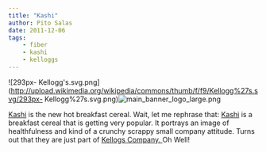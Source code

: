 ```yaml
---
title: "Kashi"
author: Pito Salas
date: 2011-12-06
tags:
    - fiber
    - kashi
    - kelloggs
---
```




![293px-
Kellogg's.svg.png](http://upload.wikimedia.org/wikipedia/commons/thumb/f/f9/Kellogg%27s.svg/293px-
Kellogg%27s.svg.png)![main_banner_logo_large.png](https://i0.wp.com/www.kashi.com/images/chrome/main_banner_logo_large.png?w=584)

[Kashi](<http://www.kashi.com/>) is the new hot breakfast cereal. Wait, let me
rephrase that: [Kashi](<http://www.kashi.com/>) is a breakfast cereal that is
getting very popular. It portrays an image of healthfulness and kind of a
crunchy scrappy small company attitude. Turns out that they are just part of
[Kellogs Company. ](<http://en.wikipedia.org/wiki/Kellogg_Company>)Oh Well!



